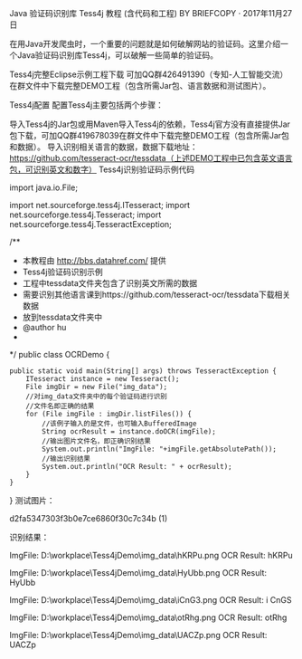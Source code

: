 Java 验证码识别库 Tess4j 教程 (含代码和工程)
BY BRIEFCOPY · 2017年11月27日

在用Java开发爬虫时，一个重要的问题就是如何破解网站的验证码。这里介绍一个Java验证码识别库Tess4j，可以破解一些简单的验证码。

Tess4j完整Eclipse示例工程下载
可加QQ群426491390（专知-人工智能交流）在群文件中下载完整DEMO工程（包含所需Jar包、语言数据和测试图片）。

Tess4j配置
配置Tess4j主要包括两个步骤：

导入Tess4j的Jar包或用Maven导入Tess4j的依赖，Tess4j官方没有直接提供Jar包下载，可加QQ群419678039在群文件中下载完整DEMO工程（包含所需Jar包和数据）。
导入识别相关语言的数据，数据下载地址：https://github.com/tesseract-ocr/tessdata（上述DEMO工程中已包含英文语言包，可识别英文和数字）
Tess4j识别验证码示例代码

import java.io.File;

import net.sourceforge.tess4j.ITesseract;
import net.sourceforge.tess4j.Tesseract;
import net.sourceforge.tess4j.TesseractException;

/**
 * 本教程由 http://bbs.datahref.com/ 提供
 * Tess4j验证码识别示例
 * 工程中tessdata文件夹包含了识别英文所需的数据
 * 需要识别其他语言课到https://github.com/tesseract-ocr/tessdata下载相关数据
 * 放到tessdata文件夹中
 * @author hu
 *
 */
public class OCRDemo {

    public static void main(String[] args) throws TesseractException {
        ITesseract instance = new Tesseract();
        File imgDir = new File("img_data");
        //对img_data文件夹中的每个验证码进行识别
        //文件名即正确的结果
        for (File imgFile : imgDir.listFiles()) {
            //该例子输入的是文件，也可输入BufferedImage           
            String ocrResult = instance.doOCR(imgFile);
            //输出图片文件名，即正确识别结果
            System.out.println("ImgFile: "+imgFile.getAbsolutePath());
            //输出识别结果
            System.out.println("OCR Result: " + ocrResult);
        }   
    }
}
测试图片：

d2fa5347303f3b0e7ce6860f30c7c34b (1)

识别结果：

ImgFile: D:\workplace\Tess4jDemo\img_data\hKRPu.png
OCR Result: hKRPu


ImgFile: D:\workplace\Tess4jDemo\img_data\HyUbb.png
OCR Result: HyUbb


ImgFile: D:\workplace\Tess4jDemo\img_data\iCnG3.png
OCR Result: i CnGS


ImgFile: D:\workplace\Tess4jDemo\img_data\otRhg.png
OCR Result: otRhg


ImgFile: D:\workplace\Tess4jDemo\img_data\UACZp.png
OCR Result: UACZp